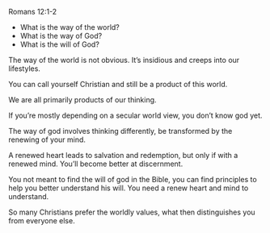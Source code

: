 Romans 12:1-2

- What is the way of the world?
- What is the way of God?
- What is the will of God?

The way of the world is not obvious. It’s insidious and creeps into our lifestyles.

You can call yourself Christian and still be a product of this world.

We are all primarily products of our thinking.

If you’re mostly depending on a secular world view, you don’t know god yet.



The way of god involves thinking differently, be transformed by the renewing of your mind.

A renewed heart leads to salvation and redemption, but only if with a renewed mind. You’ll become better at discernment.

You not meant to find the will of god in the Bible, you can find principles to help you better understand his will. You need a renew heart and mind to understand.



So many Christians prefer the worldly values, what then distinguishes you from everyone else. 